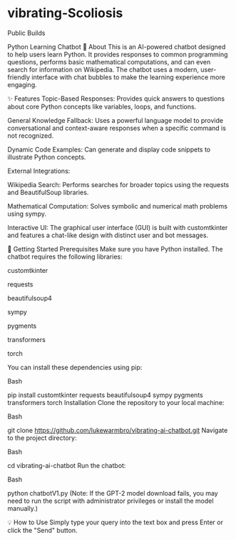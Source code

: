 # vibrating-Scoliosis
Public Builds

Python Learning Chatbot
🧠 About
This is an AI-powered chatbot designed to help users learn Python. It provides responses to common programming questions, performs basic mathematical computations, and can even search for information on Wikipedia. The chatbot uses a modern, user-friendly interface with chat bubbles to make the learning experience more engaging.

✨ Features
Topic-Based Responses: Provides quick answers to questions about core Python concepts like variables, loops, and functions.

General Knowledge Fallback: Uses a powerful language model to provide conversational and context-aware responses when a specific command is not recognized.

Dynamic Code Examples: Can generate and display code snippets to illustrate Python concepts.

External Integrations:

Wikipedia Search: Performs searches for broader topics using the requests and BeautifulSoup libraries.

Mathematical Computation: Solves symbolic and numerical math problems using sympy.

Interactive UI: The graphical user interface (GUI) is built with customtkinter and features a chat-like design with distinct user and bot messages.

🚀 Getting Started
Prerequisites
Make sure you have Python installed. The chatbot requires the following libraries:

customtkinter

requests

beautifulsoup4

sympy

pygments

transformers

torch

You can install these dependencies using pip:

Bash

pip install customtkinter requests beautifulsoup4 sympy pygments transformers torch
Installation
Clone the repository to your local machine:

Bash

git clone https://github.com/lukewarmbro/vibrating-ai-chatbot.git
Navigate to the project directory:

Bash

cd vibrating-ai-chatbot
Run the chatbot:

Bash

python chatbotV1.py
(Note: If the GPT-2 model download fails, you may need to run the script with administrator privileges or install the model manually.)

💡 How to Use
Simply type your query into the text box and press Enter or click the "Send" button.
